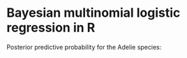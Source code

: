 # Bayesian multinomial logistic regression in R

Posterior predictive probability for the Adelie species:

[](media/posterior_predictive_adelie.png)

